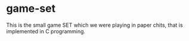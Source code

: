 # game-set
This is the small game SET which we were playing in paper chits, that is implemented in C programming.
